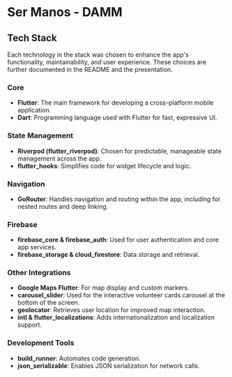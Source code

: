 # Ser Manos - DAMM

## Tech Stack
Each technology in the stack was chosen to enhance the app's functionality, maintainability, and user experience. These choices are further documented in the README and the presentation.

### Core
- **Flutter**: The main framework for developing a cross-platform mobile application.
- **Dart**: Programming language used with Flutter for fast, expressive UI.

### State Management
- **Riverpod (flutter_riverpod)**: Chosen for predictable, manageable state management across the app.
- **flutter_hooks**: Simplifies code for widget lifecycle and logic.

### Navigation
- **GoRouter**: Handles navigation and routing within the app, including for nested routes and deep linking.

### Firebase
- **firebase_core & firebase_auth**: Used for user authentication and core app services.
- **firebase_storage & cloud_firestore**: Data storage and retrieval.

### Other Integrations
- **Google Maps Flutter**: For map display and custom markers.
- **carousel_slider**: Used for the interactive volunteer cards carousel at the bottom of the screen.
- **geolocator**: Retrieves user location for improved map interaction.
- **intl & flutter_localizations**: Adds internationalization and localization support.

### Development Tools
- **build_runner**: Automates code generation.
- **json_serializable**: Enables JSON serialization for network calls.
